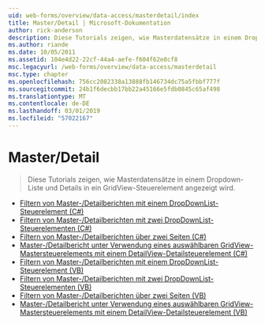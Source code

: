 ```yaml
---
uid: web-forms/overview/data-access/masterdetail/index
title: Master/Detail | Microsoft-Dokumentation
author: rick-anderson
description: Diese Tutorials zeigen, wie Masterdatensätze in einem Dropdown-Liste und Details in ein GridView-Steuerelement angezeigt wird.
ms.author: riande
ms.date: 10/05/2011
ms.assetid: 104e4d22-22cf-44a4-aefe-f604f62e0cf8
msc.legacyurl: /web-forms/overview/data-access/masterdetail
msc.type: chapter
ms.openlocfilehash: 756cc2082338a13888fb146734dc75a5fbbf777f
ms.sourcegitcommit: 24b1f6decbb17bb22a45166e5fdb0845c65af498
ms.translationtype: MT
ms.contentlocale: de-DE
ms.lasthandoff: 03/01/2019
ms.locfileid: "57022167"
---
```

<a name="masterdetail"></a>Master/Detail
====================
> Diese Tutorials zeigen, wie Masterdatensätze in einem Dropdown-Liste und Details in ein GridView-Steuerelement angezeigt wird.


- [Filtern von Master-/Detailberichten mit einem DropDownList-Steuerelement (C#)](master-detail-filtering-with-a-dropdownlist-cs.md)
- [Filtern von Master-/Detailberichten mit zwei DropDownList-Steuerelementen (C#)](master-detail-filtering-with-two-dropdownlists-cs.md)
- [Filtern von Master-/Detailberichten über zwei Seiten (C#)](master-detail-filtering-across-two-pages-cs.md)
- [Master-/Detailbericht unter Verwendung eines auswählbaren GridView-Mastersteuerelements mit einem DetailView-Detailsteuerelement (C#)](master-detail-using-a-selectable-master-gridview-with-a-details-detailview-cs.md)
- [Filtern von Master-/Detailberichten mit einem DropDownList-Steuerelement (VB)](master-detail-filtering-with-a-dropdownlist-vb.md)
- [Filtern von Master-/Detailberichten mit zwei DropDownList-Steuerelementen (VB)](master-detail-filtering-with-two-dropdownlists-vb.md)
- [Filtern von Master-/Detailberichten über zwei Seiten (VB)](master-detail-filtering-across-two-pages-vb.md)
- [Master-/Detailbericht unter Verwendung eines auswählbaren GridView-Mastersteuerelements mit einem DetailView-Detailsteuerelement (VB)](master-detail-using-a-selectable-master-gridview-with-a-details-detailview-vb.md)
